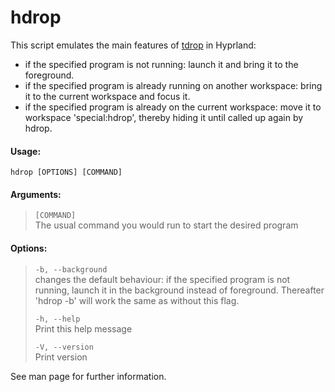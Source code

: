 # hdrop

This script emulates the main features of
[tdrop](https://github.com/noctuid/tdrop) in Hyprland:

- if the specified program is not running: launch it and bring it to the
  foreground.
- if the specified program is already running on another workspace: bring it to
  the current workspace and focus it.
- if the specified program is already on the current workspace: move it to
  workspace 'special:hdrop', thereby hiding it until called up again by hdrop.

#### Usage:

```console
hdrop [OPTIONS] [COMMAND]
```

#### Arguments:

> `[COMMAND]`\
> The usual command you would run to start the desired program

#### Options:

> `-b, --background`\
> changes the default behaviour: if the specified program is not running, launch
> it in the background instead of foreground. Thereafter 'hdrop -b' will work
> the same as without this flag.
>
> `-h, --help`\
> Print this help message
>
> `-V, --version`\
> Print version

See man page for further information.
